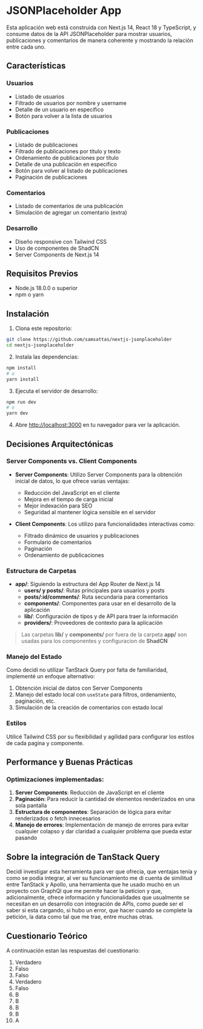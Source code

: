 # JSONPlaceholder App

Esta aplicación web está construida con Next.js 14, React 18 y TypeScript, y consume datos de la API JSONPlaceholder para mostrar usuarios, publicaciones y comentarios de manera coherente y mostrando la relación entre cada uno.

## Características

### Usuarios

- Listado de usuarios
- Filtrado de usuarios por nombre y username
- Detalle de un usuario en específico
- Botón para volver a la lista de usuarios

### Publicaciones

- Listado de publicaciones
- Filtrado de publicaciones por título y texto
- Ordenamiento de publicaciones por título
- Detalle de una publicación en especifico
- Botón para volver al listado de publicaciones
- Paginación de publicaciones

### Comentarios

- Listado de comentarios de una publicación
- Simulación de agregar un comentario (extra)

### Desarrollo

- Diseño responsive con Tailwind CSS
- Uso de componentes de ShadCN
- Server Components de Next.js 14

## Requisitos Previos

- Node.js 18.0.0 o superior
- npm o yarn

## Instalación

1. Clona este repositorio:

```bash
git clone https://github.com/samsattas/nextjs-jsonplaceholder
cd nextjs-jsonplaceholder
```

2. Instala las dependencias:

```bash
npm install
# o
yarn install
```

3. Ejecuta el servidor de desarrollo:

```bash
npm run dev
# o
yarn dev
```

4. Abre [http://localhost:3000](http://localhost:3000) en tu navegador para ver la aplicación.

## Decisiones Arquitectónicas

### Server Components vs. Client Components

- **Server Components**: Utilizo Server Components para la obtención inicial de datos, lo que ofrece varias ventajas:

  - Reducción del JavaScript en el cliente
  - Mejora en el tiempo de carga inicial
  - Mejor indexación para SEO
  - Seguridad al mantener lógica sensible en el servidor

- **Client Components**: Los utilizo para funcionalidades interactivas como:
  - Filtrado dinámico de usuarios y publicaciones
  - Formulario de comentarios
  - Paginación
  - Ordenamiento de publicaciones

### Estructura de Carpetas

- **app/**: Siguiendo la estructura del App Router de Next.js 14
  - **users/ y posts/**: Rutas principales para usuarios y posts
  - **posts/:id/comments/**: Ruta secundaria para comentarios
  - **components/**: Componentes para usar en el desarrollo de la aplicación
  - **lib/**: Configuración de tipos y de API para traer la información
  - **providers/**: Proveedores de contexto para la aplicación

> Las carpetas **lib/** y **components/** por fuera de la carpeta **app/** son usadas para los componentes y configuracion de **ShadCN**

### Manejo del Estado

Como decidí no utilizar TanStack Query por falta de familiaridad, implementé un enfoque alternativo:

1. Obtención inicial de datos con Server Components
2. Manejo del estado local con `useState` para filtros, ordenamiento, paginación, etc.
3. Simulación de la creación de comentarios con estado local

### Estilos

Utilicé Tailwind CSS por su flexibilidad y agilidad para configurar los estilos de cada pagina y componente.

## Performance y Buenas Prácticas

### Optimizaciones implementadas:

1. **Server Components**: Reducción de JavaScript en el cliente
2. **Paginación**: Para reducir la cantidad de elementos renderizados en una sola pantalla
3. **Estructura de componentes**: Separación de lógica para evitar renderizados o fetch innecesarios
4. **Manejo de errores**: Implementación de manejo de errores para evitar cualquier colapso y dar claridad a cualquier problema que pueda estar pasando

## Sobre la integración de TanStack Query

Decidí investigar esta herramienta para ver que ofrecia, que ventajas tenía y como se podía integrar, al ver su funcionamiento me di cuenta de similitud entre TanStack y Apollo, una herramienta que he usado mucho en un proyecto con GraphQl que me permite hacer la peticion y que, adicionalmente, ofrece información y funcionalidades que usualmente se necesitan en un desarrollo con integración de APIs, como puede ser el saber si esta cargando, si hubo un error, que hacer cuando se complete la petición, la data como tal que me trae, entre muchas otras.

## Cuestionario Teórico

A continuación estan las respuestas del cuestionario:

1. Verdadero
2. Falso
3. Falso
4. Verdadero
5. Falso
6. B
7. B
8. B
9. B
10. A
